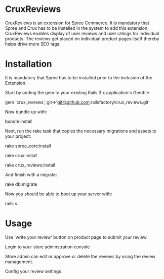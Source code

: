 ﻿CruxReviews
===========

CruxReviews is an extension for Spree Commerce. It is mandatory that Spree and Crux has to be installed in the system
to add this extension. CruxReviews enables display of user reviews and user ratings for individual products. 
The reviews get placed on individual product pages itself thereby helps drive more SEO tags.

Installation
===========
It is mandatory that Spree has to be installed prior to the inclusion of the Extension.

Start by adding the gem to your existing Rails 3.x application's Gemfile

gem 'crux_reviews',:git=>'git@github.com:railsfactory/crux_reviews.git'

Now bundle up with:

bundle install

Next, run the rake task that copies the necessary migrations and assets to your project:

rake spree_core:install

rake crux:install

rake crux_reviews:install

And finish with a migrate:

rake db:migrate

Now you should be able to boot up your server with:

rails s  

Usage
===========

Use 'write your review' button on product page to submit your review

Login to your store adminstration console 

Store admin can edit or approve or delete the reviews by using the review management.

Config your review settings


